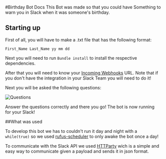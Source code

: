 #Birthday Bot Docs
This Bot was made so that you could have Something to warn you in Slack when it was someone's birthday.

## Starting up

First of all, you will have to make a .txt file that has the following format: 
 
``` First_Name Last_Name yy mm dd ```

Next you will need to run ```Bundle install``` to install the respective dependencies.

After that you will need to know your [Incoming Webhooks](https://api.slack.com/incoming-webhooks) URL. Note that if you don't have the integration in your Slack Team you will need to do it!

Next you will be asked the following questions:

![Questions](http://i.imgur.com/aZinlgf.png)

Answer the questions correctly and there you go! The bot is now running for your Slack!

##What was used

To develop this bot we has to couldn't run it day and night with a ```while(true)``` so we used [rufus-scheduler](https://github.com/jmettraux/rufus-scheduler) to only awake the bot once a day!

To communicate with the Slack API we used [HTTParty](https://github.com/jnunemaker/httparty) wich is a simple and easy way to communicate given a payload and sends it in json format.